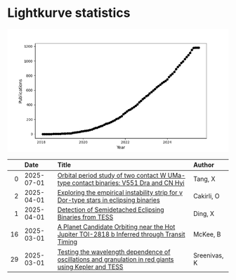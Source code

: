 
<h1>Lightkurve statistics</h1>
  
![publications](lightkurve-publications.png)  
  
|    | Date       | Title                                                                                                                                                                   | Author       |
|---:|:-----------|:------------------------------------------------------------------------------------------------------------------------------------------------------------------------|:-------------|
|  0 | 2025-07-01 | [Orbital period study of two contact W UMa-type contact binaries: V551 Dra and CN Hyi](https://ui.adsabs.harvard.edu/abs/2025NewA..11702357T/abstract)                  | Tang, X      |
|  2 | 2025-04-01 | [Exploring the empirical instability strip for γ Dor-type stars in eclipsing binaries](https://ui.adsabs.harvard.edu/abs/2025MNRAS.538..726C/abstract)                  | Cakirli, O   |
|  1 | 2025-04-01 | [Detection of Semidetached Eclipsing Binaries from TESS](https://ui.adsabs.harvard.edu/abs/2025AJ....169..202D/abstract)                                                | Ding, X      |
| 16 | 2025-03-01 | [A Planet Candidate Orbiting near the Hot Jupiter TOI-2818 b Inferred through Transit Timing](https://ui.adsabs.harvard.edu/abs/2025ApJ...981..106M/abstract)           | McKee, B     |
| 29 | 2025-03-01 | [Testing the wavelength dependence of oscillations and granulation in red giants using Kepler and TESS](https://ui.adsabs.harvard.edu/abs/2025MNRAS.537.3265S/abstract) | Sreenivas, K |
